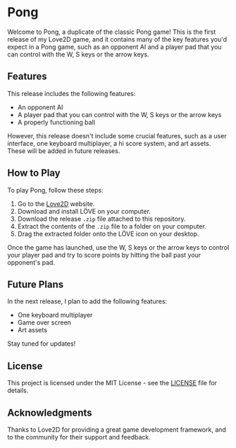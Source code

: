 # Pong

Welcome to Pong, a duplicate of the classic Pong game! This is the first release of my Love2D game, and it contains many of the key features you'd expect in a Pong game, such as an opponent AI and a player pad that you can control with the W, S keys or the arrow keys.

## Features

This release includes the following features:

* An opponent AI
* A player pad that you can control with the W, S keys or the arrow keys
* A properly functioning ball

However, this release doesn't include some crucial features, such as a user interface, one keyboard multiplayer, a hi score system, and art assets. These will be added in future releases.

## How to Play

To play Pong, follow these steps:

1. Go to the [Love2D](https://love2d.org/) website.
2. Download and install LÖVE on your computer.
3. Download the release `.zip` file attached to this repository.
4. Extract the contents of the `.zip` file to a folder on your computer.
5. Drag the extracted folder onto the LÖVE icon on your desktop.

Once the game has launched, use the W, S keys or the arrow keys to control your player pad and try to score points by hitting the ball past your opponent's pad.

## Future Plans

In the next release, I plan to add the following features:

* One keyboard multiplayer
* Game over screen
* Art assets

Stay tuned for updates!

## License

This project is licensed under the MIT License - see the [LICENSE](LICENSE) file for details.

## Acknowledgments

Thanks to Love2D for providing a great game development framework, and to the community for their support and feedback.

